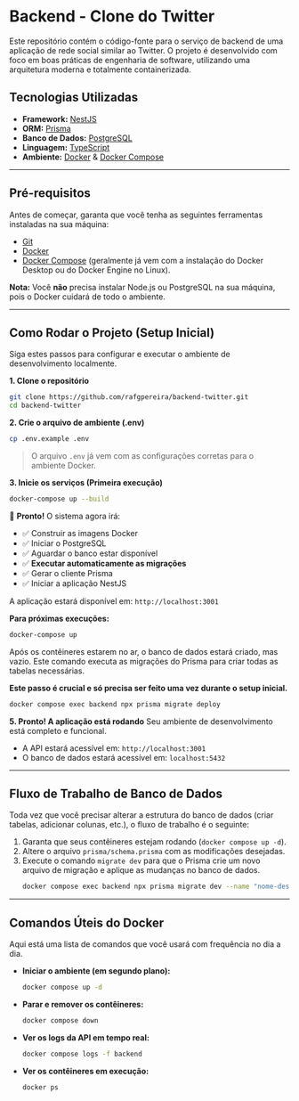 # Backend - Clone do Twitter

Este repositório contém o código-fonte para o serviço de backend de uma aplicação de rede social similar ao Twitter. O projeto é desenvolvido com foco em boas práticas de engenharia de software, utilizando uma arquitetura moderna e totalmente containerizada.

## Tecnologias Utilizadas
- **Framework:** [NestJS](https://nestjs.com/)
- **ORM:** [Prisma](https://www.prisma.io/)
- **Banco de Dados:** [PostgreSQL](https://www.postgresql.org/)
- **Linguagem:** [TypeScript](https://www.typescriptlang.org/)
- **Ambiente:** [Docker](https://www.docker.com/) & [Docker Compose](https://docs.docker.com/compose/)

---

## Pré-requisitos
Antes de começar, garanta que você tenha as seguintes ferramentas instaladas na sua máquina:
- [Git](https://git-scm.com/)
- [Docker](https://docs.docker.com/get-docker/)
- [Docker Compose](https://docs.docker.com/compose/install/) (geralmente já vem com a instalação do Docker Desktop ou do Docker Engine no Linux).

**Nota:** Você **não** precisa instalar Node.js ou PostgreSQL na sua máquina, pois o Docker cuidará de todo o ambiente.

---

## Como Rodar o Projeto (Setup Inicial)

Siga estes passos para configurar e executar o ambiente de desenvolvimento localmente.

**1. Clone o repositório**
```bash
git clone https://github.com/rafgpereira/backend-twitter.git
cd backend-twitter
```

**2. Crie o arquivo de ambiente (.env)**
```bash
cp .env.example .env
```
> O arquivo `.env` já vem com as configurações corretas para o ambiente Docker.

**3. Inicie os serviços (Primeira execução)**
```bash
docker-compose up --build
```

🎉 **Pronto!** O sistema agora irá:
- ✅ Construir as imagens Docker
- ✅ Iniciar o PostgreSQL
- ✅ Aguardar o banco estar disponível
- ✅ **Executar automaticamente as migrações**
- ✅ Gerar o cliente Prisma
- ✅ Iniciar a aplicação NestJS

A aplicação estará disponível em: `http://localhost:3001`

**Para próximas execuções:**
```bash
docker-compose up
```
Após os contêineres estarem no ar, o banco de dados estará criado, mas vazio. Este comando executa as migrações do Prisma para criar todas as tabelas necessárias.

**Este passo é crucial e só precisa ser feito uma vez durante o setup inicial.**

```bash
docker compose exec backend npx prisma migrate deploy
```

**5. Pronto! A aplicação está rodando**
Seu ambiente de desenvolvimento está completo e funcional.
- A API estará acessível em: `http://localhost:3001`
- O banco de dados estará acessível em: `localhost:5432`


---

## Fluxo de Trabalho de Banco de Dados

Toda vez que você precisar alterar a estrutura do banco de dados (criar tabelas, adicionar colunas, etc.), o fluxo de trabalho é o seguinte:

1.  Garanta que seus contêineres estejam rodando (`docker compose up -d`).
2.  Altere o arquivo `prisma/schema.prisma` com as modificações desejadas.
3.  Execute o comando `migrate dev` para que o Prisma crie um novo arquivo de migração e aplique as mudanças no banco de dados.
    ```bash
    docker compose exec backend npx prisma migrate dev --name "nome-descritivo-da-alteracao"
    ```

---

## Comandos Úteis do Docker

Aqui está uma lista de comandos que você usará com frequência no dia a dia.

- **Iniciar o ambiente (em segundo plano):**
  ```bash
  docker compose up -d
  ```

- **Parar e remover os contêineres:**
  ```bash
  docker compose down
  ```

- **Ver os logs da API em tempo real:**
  ```bash
  docker compose logs -f backend
  ```

- **Ver os contêineres em execução:**
  ```bash
  docker ps
  ```